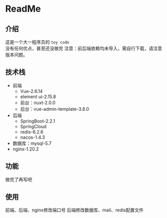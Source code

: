 # ReadMe
## 介绍
这是一个大一程序员的 `toy code`  
没有任何优点，甚至还没做完
注意：前后端依赖均未导入，需自行下载，请注意版本问题。
## 技术栈
- 前端
  - Vue-2.6.14
  - element ui-2.15.8
  - 前台：nuxt-2.0.0
  - 后台：vue-admin-template-3.8.0
- 后端
  - SpringBoot-2.2.1
  - SpringCloud
  - redis-6.2.6
  - nacos-1.4.3
- 数据库：mysql-5.7
- nginx-1.20.2
## 功能
做完了再写吧
## 使用
前端、后端、nginx修改端口号
后端修改数据库、mail、redis配置文件
